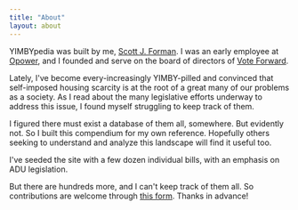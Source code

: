 ```yaml
---
title: "About"
layout: about
---
```


YIMBYpedia was built by me, [Scott J. Forman](https://sjforman.me/). I was an early employee at [Opower](https://en.wikipedia.org/wiki/Opower), and I founded and serve on the board of directors of [Vote Forward](https://votefwd.org/). 

Lately, I've become every-increasingly YIMBY-pilled and convinced that self-imposed housing scarcity is at the root of a great many of our problems as a society. As I read about the many legislative efforts underway to address this issue, I found myself struggling to keep track of them. 

I figured there must exist a database of them all, somewhere. But evidently not. So I built this compendium for my own reference. Hopefully others seeking to understand and analyze this landscape will find it useful too.

I've seeded the site with a few dozen individual bills, with an emphasis on ADU legislation. 

But there are hundreds more, and I can't keep track of them all. So contributions are welcome through [this form](https://forms.gle/gbAsHz34VQiGBz1j6). Thanks in advance!